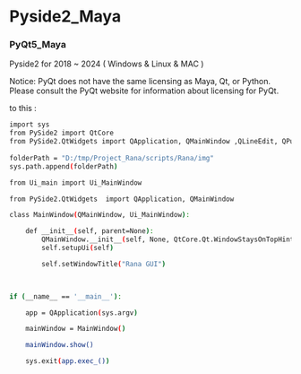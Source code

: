 # Pyside2_Maya

### PyQt5_Maya
Pyside2 for 2018 ~ 2024 ( Windows & Linux & MAC )

Notice: 
PyQt does not have the same licensing as Maya, Qt, or Python.
Please consult the PyQt website for information about licensing for PyQt.



to this :
```bash
import sys
from PySide2 import QtCore
from PySide2.QtWidgets import QApplication, QMainWindow ,QLineEdit, QPushButton, QApplication,QVBoxLayout, QDialog
 
folderPath = "D:/tmp/Project_Rana/scripts/Rana/img"
sys.path.append(folderPath)

from Ui_main import Ui_MainWindow   

from PySide2.QtWidgets  import QApplication, QMainWindow

class MainWindow(QMainWindow, Ui_MainWindow):

    def __init__(self, parent=None):
        QMainWindow.__init__(self, None, QtCore.Qt.WindowStaysOnTopHint)
        self.setupUi(self)

        self.setWindowTitle("Rana GUI")

        

if (__name__ == '__main__'):

    app = QApplication(sys.argv)

    mainWindow = MainWindow()

    mainWindow.show()

    sys.exit(app.exec_())

```
















